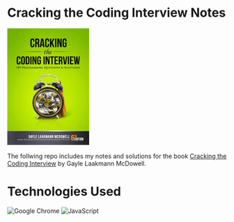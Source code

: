 # Cracking the Coding Interview Notes
![Cracking the Coding Interview](imgs/CTCI.jpeg)

The follwing repo includes my notes and solutions for the book [Cracking the Coding Interview](https://www.crackingthecodinginterview.com/) by Gayle Laakmann McDowell.

# Technologies Used
![Google Chrome](https://img.shields.io/badge/Google%20Chrome-4285F4?style=for-the-badge&logo=GoogleChrome&logoColor=white)
![JavaScript](https://img.shields.io/badge/javascript-%23323330.svg?style=for-the-badge&logo=javascript&logoColor=%23F7DF1E)